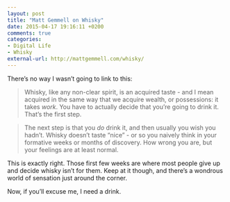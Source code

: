 ```yaml
---
layout: post
title: "Matt Gemmell on Whisky"
date: 2015-04-17 19:16:11 +0200
comments: true
categories: 
- Digital Life
- Whisky
external-url: http://mattgemmell.com/whisky/
---
```


There’s no way I wasn’t going to link to this:

> Whisky, like any non-clear spirit, is an acquired taste - and I mean acquired in the same way that we acquire wealth, or possessions: it takes _work_. You have to actually decide that you’re going to drink it. That’s the first step.

> The next step is that you _do_ drink it, and then usually you wish you hadn’t. Whisky doesn’t taste “nice” - or so you naively think in your formative weeks or months of discovery. How wrong you are, but your feelings are at least normal.

This is exactly right. Those first few weeks are where most people give up and decide whisky isn’t for them. Keep at it though, and there’s a wondrous world of sensation just around the corner.

Now, if you’ll excuse me, I need a drink.